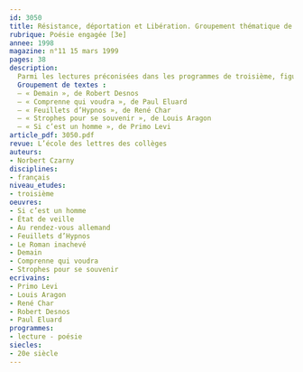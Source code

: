 ```yaml
---
id: 3050
title: Résistance, déportation et Libération. Groupement thématique de poèmes
rubrique: Poésie engagée [3e]
annee: 1998
magazine: n°11 15 mars 1999
pages: 38
description: 
  Parmi les lectures préconisées dans les programmes de troisième, figure la poésie engagée. Dans cette perspective, il a paru intéressant d’étudier des poèmes écrits pendant ou après la Seconde Guerre mondiale. Outre le lien que l’on peut établir avec le programme d’histoire, cette étude permet de travailler sur les formes poétiques sans négliger la portée politique de ces textes.
  Groupement de textes :
  – « Demain », de Robert Desnos
  – « Comprenne qui voudra », de Paul Eluard 
  – « Feuillets d’Hypnos », de René Char 
  – « Strophes pour se souvenir », de Louis Aragon
  – « Si c’est un homme », de Primo Levi 
article_pdf: 3050.pdf
revue: L’école des lettres des collèges
auteurs:
- Norbert Czarny
disciplines:
- français
niveau_etudes:
- troisième
oeuvres:
- Si c’est un homme
- État de veille
- Au rendez-vous allemand
- Feuillets d’Hypnos
- Le Roman inachevé
- Demain
- Comprenne qui voudra
- Strophes pour se souvenir
ecrivains:
- Primo Levi
- Louis Aragon
- René Char
- Robert Desnos
- Paul Eluard
programmes:
- lecture - poésie
siecles:
- 20e siècle
---
```

